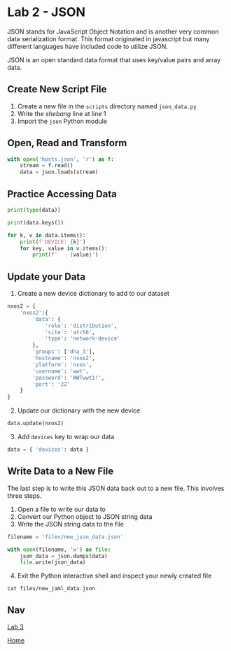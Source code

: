 # Lab 2 - JSON
JSON stands for JavaScript Object Notation and is another very common data serialization format.  This format originated in javascript but many different languages have included code to utilize JSON.

JSON is an open standard data format that uses key/value pairs and array data.

## Create New Script File
1. Create a new file in the `scripts` directory named `json_data.py`
2. Write the *shebang* line at line 1
3. Import the `json` Python module

## Open, Read and Transform
```python
with open('hosts.json', 'r') as f:
    stream = f.read()
    data = json.loads(stream)
```

## Practice Accessing Data
``` python
print(type(data))

print(data.keys())

for k, v in data.items():
    print(f'DEVICE: {k}')
    for key, value in v.items():
        print(f'    {value}')
```

## Update your Data

1. Create a new device dictionary to add to our dataset
```python
nxos2 = {
    'nxos2':{
        'data': {
            'role': 'distribution',
            'site': 'atc56',
            'type': 'network-device'
        },
        'groups': ['dna_3'],
        'hostname': 'nxos2',
        'platform': 'nxos',
        'username': 'wwt',
        'password': 'WWTwwt1!',
        'port': '22'
    }
}
```

2. Update our dictionary with the new device
```python
data.update(nxos2)
```
3. Add `devices` key to wrap our data
```python
data = { 'devices': data }
```

## Write Data to a New File
The last step is to write this JSON data back out to a new file.  This involves three steps.

1. Open a file to write our data to
2. Convert our Python object to JSON string data
3. Write the JSON string data to the file

```python
filename = 'files/new_json_data.json'

with open(filename, 'w') as file:
    json_data = json.dumps(data)
    file.write(json_data)
```

4. Exit the Python interactive shell and inspect your newly created file

```shell
cat files/new_jaml_data.json
```



## Nav

[Lab 3](./xml-lab-3.md)

[Home](../README.md)